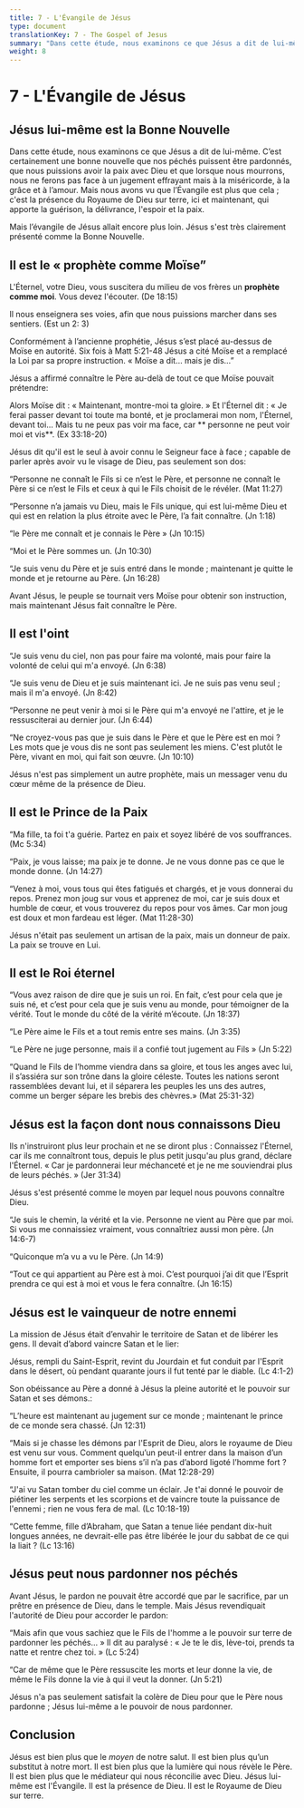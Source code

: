```yaml
---
title: 7 - L'Évangile de Jésus
type: document
translationKey: 7 - The Gospel of Jesus
summary: "Dans cette étude, nous examinons ce que Jésus a dit de lui-même. C'est certainement une bonne nouvelle que nos péchés puissent être pardonnés, que nous puissions avoir la paix avec Dieu et que lorsque nous mourrons, nous ne ferons pas face à un jugement effrayant mais à la miséricorde, à la grâce et à l'amour. Mais nous avons vu que l'Évangile est plus que cela ; c'est la présence du Royaume de Dieu sur terre, ici et maintenant, qui apporte la guérison, la délivrance, l'espoir et la paix."
weight: 8
---
```

# 7 - L'Évangile de Jésus

## Jésus lui-même est la Bonne Nouvelle

Dans cette étude, nous examinons ce que Jésus a dit de lui-même. C’est certainement une bonne nouvelle que nos péchés puissent être pardonnés, que nous puissions avoir la paix avec Dieu et que lorsque nous mourrons, nous ne ferons pas face à un jugement effrayant mais à la miséricorde, à la grâce et à l’amour. Mais nous avons vu que l’Évangile est plus que cela ; c'est la présence du Royaume de Dieu sur terre, ici et maintenant, qui apporte la guérison, la délivrance, l'espoir et la paix.

Mais l’évangile de Jésus allait encore plus loin. Jésus s'est très clairement présenté comme la Bonne Nouvelle.

## Il est le « prophète comme Moïse”

L'Éternel, votre Dieu, vous suscitera du milieu de vos frères un **prophète comme moi**. Vous devez l'écouter. (De 18:15)

Il nous enseignera ses voies, afin que nous puissions marcher dans ses sentiers. (Est un 2: 3)

Conformément à l’ancienne prophétie, Jésus s’est placé au-dessus de Moïse en autorité. Six fois à Matt 5:21-48 Jésus a cité Moïse et a remplacé la Loi par sa propre instruction. « Moïse a dit… mais je dis…”

Jésus a affirmé connaître le Père au-delà de tout ce que Moïse pouvait prétendre:

Alors Moïse dit : « Maintenant, montre-moi ta gloire. » Et l'Éternel dit : « Je ferai passer devant toi toute ma bonté, et je proclamerai mon nom, l'Éternel, devant toi... Mais tu ne peux pas voir ma face, car ** personne ne peut voir moi et vis**. (Ex 33:18-20)

Jésus dit qu'il est le seul à avoir connu le Seigneur face à face ; capable de parler après avoir vu le visage de Dieu, pas seulement son dos:

“Personne ne connaît le Fils si ce n’est le Père, et personne ne connaît le Père si ce n’est le Fils et ceux à qui le Fils choisit de le révéler. (Mat 11:27)

“Personne n’a jamais vu Dieu, mais le Fils unique, qui est lui-même Dieu et qui est en relation la plus étroite avec le Père, l’a fait connaître. (Jn 1:18)

“le Père me connaît et je connais le Père » (Jn 10:15)

“Moi et le Père sommes un. (Jn 10:30)

“Je suis venu du Père et je suis entré dans le monde ; maintenant je quitte le monde et je retourne au Père. (Jn 16:28)

Avant Jésus, le peuple se tournait vers Moïse pour obtenir son instruction, mais maintenant Jésus fait connaître le Père.

## Il est l'oint

“Je suis venu du ciel, non pas pour faire ma volonté, mais pour faire la volonté de celui qui m'a envoyé. (Jn 6:38)

“Je suis venu de Dieu et je suis maintenant ici. Je ne suis pas venu seul ; mais il m'a envoyé. (Jn 8:42)

“Personne ne peut venir à moi si le Père qui m'a envoyé ne l'attire, et je le ressusciterai au dernier jour. (Jn 6:44)

“Ne croyez-vous pas que je suis dans le Père et que le Père est en moi ? Les mots que je vous dis ne sont pas seulement les miens. C'est plutôt le Père, vivant en moi, qui fait son œuvre. (Jn 10:10)

Jésus n'est pas simplement un autre prophète, mais un messager venu du cœur même de la présence de Dieu.

## Il est le Prince de la Paix

“Ma fille, ta foi t'a guérie. Partez en paix et soyez libéré de vos souffrances. (Mc 5:34)

“Paix, je vous laisse; ma paix je te donne. Je ne vous donne pas ce que le monde donne. (Jn 14:27)

“Venez à moi, vous tous qui êtes fatigués et chargés, et je vous donnerai du repos. Prenez mon joug sur vous et apprenez de moi, car je suis doux et humble de cœur, et vous trouverez du repos pour vos âmes. Car mon joug est doux et mon fardeau est léger. (Mat 11:28-30)

Jésus n'était pas seulement un artisan de la paix, mais un donneur de paix. La paix se trouve en Lui.

## Il est le Roi éternel

“Vous avez raison de dire que je suis un roi. En fait, c’est pour cela que je suis né, et c’est pour cela que je suis venu au monde, pour témoigner de la vérité. Tout le monde du côté de la vérité m’écoute. (Jn 18:37)

“Le Père aime le Fils et a tout remis entre ses mains. (Jn 3:35)

“Le Père ne juge personne, mais il a confié tout jugement au Fils » (Jn 5:22)

“Quand le Fils de l’homme viendra dans sa gloire, et tous les anges avec lui, il s’assiéra sur son trône dans la gloire céleste. Toutes les nations seront rassemblées devant lui, et il séparera les peuples les uns des autres, comme un berger sépare les brebis des chèvres.» (Mat 25:31-32)

## Jésus est la façon dont nous connaissons Dieu

Ils n'instruiront plus leur prochain et ne se diront plus : Connaissez l'Éternel, car ils me connaîtront tous, depuis le plus petit jusqu'au plus grand, déclare l'Éternel. « Car je pardonnerai leur méchanceté et je ne me souviendrai plus de leurs péchés. » (Jer 31:34)

Jésus s'est présenté comme le moyen par lequel nous pouvons connaître Dieu.

“Je suis le chemin, la vérité et la vie. Personne ne vient au Père que par moi. Si vous me connaissiez vraiment, vous connaîtriez aussi mon père. (Jn 14:6-7)

“Quiconque m’a vu a vu le Père. (Jn 14:9)

“Tout ce qui appartient au Père est à moi. C’est pourquoi j’ai dit que l’Esprit prendra ce qui est à moi et vous le fera connaître. (Jn 16:15)

## Jésus est le vainqueur de notre ennemi

La mission de Jésus était d’envahir le territoire de Satan et de libérer les gens. Il devait d’abord vaincre Satan et le lier:

Jésus, rempli du Saint-Esprit, revint du Jourdain et fut conduit par l'Esprit dans le désert, où pendant quarante jours il fut tenté par le diable. (Lc 4:1-2)

Son obéissance au Père a donné à Jésus la pleine autorité et le pouvoir sur Satan et ses démons.:

“L’heure est maintenant au jugement sur ce monde ; maintenant le prince de ce monde sera chassé. (Jn 12:31)

“Mais si je chasse les démons par l'Esprit de Dieu, alors le royaume de Dieu est venu sur vous. Comment quelqu’un peut-il entrer dans la maison d’un homme fort et emporter ses biens s’il n’a pas d’abord ligoté l’homme fort ? Ensuite, il pourra cambrioler sa maison. (Mat 12:28-29)

“J'ai vu Satan tomber du ciel comme un éclair. Je t'ai donné le pouvoir de piétiner les serpents et les scorpions et de vaincre toute la puissance de l'ennemi ; rien ne vous fera de mal. (Lc 10:18-19)

“Cette femme, fille d’Abraham, que Satan a tenue liée pendant dix-huit longues années, ne devrait-elle pas être libérée le jour du sabbat de ce qui la liait ? (Lc 13:16)

## Jésus peut nous pardonner nos péchés

Avant Jésus, le pardon ne pouvait être accordé que par le sacrifice, par un prêtre en présence de Dieu, dans le temple. Mais Jésus revendiquait l'autorité de Dieu pour accorder le pardon:

“Mais afin que vous sachiez que le Fils de l'homme a le pouvoir sur terre de pardonner les péchés… » Il dit au paralysé : « Je te le dis, lève-toi, prends ta natte et rentre chez toi. » (Lc 5:24)

“Car de même que le Père ressuscite les morts et leur donne la vie, de même le Fils donne la vie à qui il veut la donner. (Jn 5:21)

Jésus n'a pas seulement satisfait la colère de Dieu pour que le Père nous pardonne ; Jésus lui-même a le pouvoir de nous pardonner.

## Conclusion

Jésus est bien plus que le *moyen* de notre salut. Il est bien plus qu’un substitut à notre mort. Il est bien plus que la lumière qui nous révèle le Père. Il est bien plus que le médiateur qui nous réconcilie avec Dieu. Jésus lui-même est l'Évangile. Il est la présence de Dieu. Il est le Royaume de Dieu sur terre.
